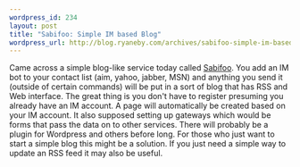 ```yaml
--- 
wordpress_id: 234
layout: post
title: "Sabifoo: Simple IM based Blog"
wordpress_url: http://blog.ryaneby.com/archives/sabifoo-simple-im-based-blog/
---
```

Came across a simple blog-like service today called <a href="http://www.sabifoo.com/main">Sabifoo</a>. You add an IM bot to your contact list (aim, yahoo, jabber, MSN) and anything you send it (outside of certain commands) will be put in a sort of blog that has RSS and Web interface. The great thing is you don't have to register presuming you already have an IM account. A page will automatically be created based on your IM account. It also supposed setting up gateways which would be forms that pass the data on to other services. There will probably be a plugin for Wordpress and others before long. For those who just want to start a simple blog this might be a solution. If you just need a simple way to update an RSS feed it may also be useful.
